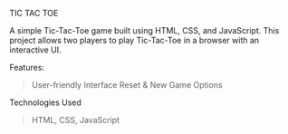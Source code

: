 TIC TAC TOE

A simple Tic-Tac-Toe game built using HTML, CSS, and JavaScript. This project allows two players to play Tic-Tac-Toe in a browser with an interactive UI.

Features:
> User-friendly Interface
> Reset & New Game Options

Technologies Used
> HTML, CSS, JavaScript

